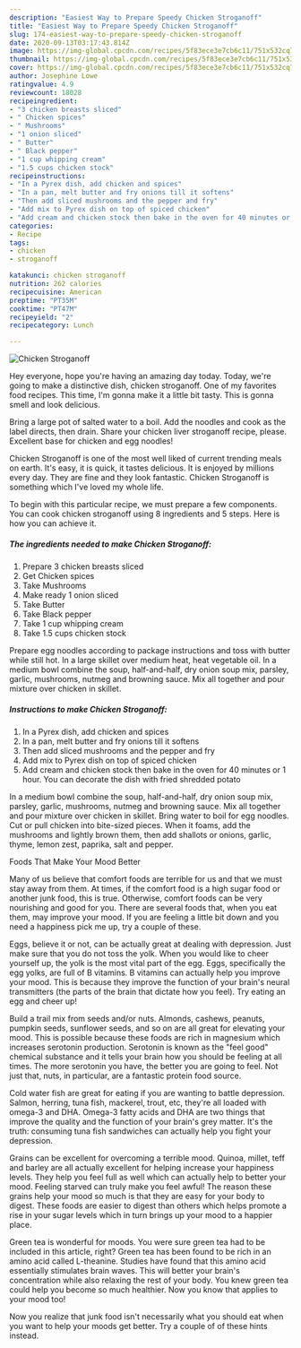 ```yaml
---
description: "Easiest Way to Prepare Speedy Chicken Stroganoff"
title: "Easiest Way to Prepare Speedy Chicken Stroganoff"
slug: 174-easiest-way-to-prepare-speedy-chicken-stroganoff
date: 2020-09-13T03:17:43.814Z
image: https://img-global.cpcdn.com/recipes/5f83ece3e7cb6c11/751x532cq70/chicken-stroganoff-recipe-main-photo.jpg
thumbnail: https://img-global.cpcdn.com/recipes/5f83ece3e7cb6c11/751x532cq70/chicken-stroganoff-recipe-main-photo.jpg
cover: https://img-global.cpcdn.com/recipes/5f83ece3e7cb6c11/751x532cq70/chicken-stroganoff-recipe-main-photo.jpg
author: Josephine Lowe
ratingvalue: 4.9
reviewcount: 18028
recipeingredient:
- "3 chicken breasts sliced"
- " Chicken spices"
- " Mushrooms"
- "1 onion sliced"
- " Butter"
- " Black pepper"
- "1 cup whipping cream"
- "1.5 cups chicken stock"
recipeinstructions:
- "In a Pyrex dish, add chicken and spices"
- "In a pan, melt butter and fry onions till it softens"
- "Then add sliced mushrooms and the pepper and fry"
- "Add mix to Pyrex dish on top of spiced chicken"
- "Add cream and chicken stock then bake in the oven for 40 minutes or 1 hour. You can decorate the dish with fried shredded potato"
categories:
- Recipe
tags:
- chicken
- stroganoff

katakunci: chicken stroganoff 
nutrition: 262 calories
recipecuisine: American
preptime: "PT35M"
cooktime: "PT47M"
recipeyield: "2"
recipecategory: Lunch

---
```



![Chicken Stroganoff](https://img-global.cpcdn.com/recipes/5f83ece3e7cb6c11/751x532cq70/chicken-stroganoff-recipe-main-photo.jpg)

Hey everyone, hope you're having an amazing day today. Today, we're going to make a distinctive dish, chicken stroganoff. One of my favorites food recipes. This time, I'm gonna make it a little bit tasty. This is gonna smell and look delicious.

Bring a large pot of salted water to a boil. Add the noodles and cook as the label directs, then drain. Share your chicken liver stroganoff recipe, please. Excellent base for chicken and egg noodles!

Chicken Stroganoff is one of the most well liked of current trending meals on earth. It's easy, it is quick, it tastes delicious. It is enjoyed by millions every day. They are fine and they look fantastic. Chicken Stroganoff is something which I've loved my whole life.


To begin with this particular recipe, we must prepare a few components. You can cook chicken stroganoff using 8 ingredients and 5 steps. Here is how you can achieve it.

<!--inarticleads1-->

##### The ingredients needed to make Chicken Stroganoff:

1. Prepare 3 chicken breasts sliced
1. Get  Chicken spices
1. Take  Mushrooms
1. Make ready 1 onion sliced
1. Take  Butter
1. Take  Black pepper
1. Take 1 cup whipping cream
1. Take 1.5 cups chicken stock


Prepare egg noodles according to package instructions and toss with butter while still hot. In a large skillet over medium heat, heat vegetable oil. In a medium bowl combine the soup, half-and-half, dry onion soup mix, parsley, garlic, mushrooms, nutmeg and browning sauce. Mix all together and pour mixture over chicken in skillet. 

<!--inarticleads2-->

##### Instructions to make Chicken Stroganoff:

1. In a Pyrex dish, add chicken and spices
1. In a pan, melt butter and fry onions till it softens
1. Then add sliced mushrooms and the pepper and fry
1. Add mix to Pyrex dish on top of spiced chicken
1. Add cream and chicken stock then bake in the oven for 40 minutes or 1 hour. You can decorate the dish with fried shredded potato


In a medium bowl combine the soup, half-and-half, dry onion soup mix, parsley, garlic, mushrooms, nutmeg and browning sauce. Mix all together and pour mixture over chicken in skillet. Bring water to boil for egg noodles. Cut or pull chicken into bite-sized pieces. When it foams, add the mushrooms and lightly brown them, then add shallots or onions, garlic, thyme, lemon zest, paprika, salt and pepper. 

Foods That Make Your Mood Better


Many of us believe that comfort foods are terrible for us and that we must stay away from them. At times, if the comfort food is a high sugar food or another junk food, this is true. Otherwise, comfort foods can be very nourishing and good for you. There are several foods that, when you eat them, may improve your mood. If you are feeling a little bit down and you need a happiness pick me up, try a couple of these.

Eggs, believe it or not, can be actually great at dealing with depression. Just make sure that you do not toss the yolk. When you would like to cheer yourself up, the yolk is the most vital part of the egg. Eggs, specifically the egg yolks, are full of B vitamins. B vitamins can actually help you improve your mood. This is because they improve the function of your brain's neural transmitters (the parts of the brain that dictate how you feel). Try eating an egg and cheer up!

Build a trail mix from seeds and/or nuts. Almonds, cashews, peanuts, pumpkin seeds, sunflower seeds, and so on are all great for elevating your mood. This is possible because these foods are rich in magnesium which increases serotonin production. Serotonin is known as the "feel good" chemical substance and it tells your brain how you should be feeling at all times. The more serotonin you have, the better you are going to feel. Not just that, nuts, in particular, are a fantastic protein food source.

Cold water fish are great for eating if you are wanting to battle depression. Salmon, herring, tuna fish, mackerel, trout, etc, they're all loaded with omega-3 and DHA. Omega-3 fatty acids and DHA are two things that improve the quality and the function of your brain's grey matter. It's the truth: consuming tuna fish sandwiches can actually help you fight your depression. 

Grains can be excellent for overcoming a terrible mood. Quinoa, millet, teff and barley are all actually excellent for helping increase your happiness levels. They help you feel full as well which can actually help to better your mood. Feeling starved can truly make you feel awful! The reason these grains help your mood so much is that they are easy for your body to digest. These foods are easier to digest than others which helps promote a rise in your sugar levels which in turn brings up your mood to a happier place.

Green tea is wonderful for moods. You were sure green tea had to be included in this article, right? Green tea has been found to be rich in an amino acid called L-theanine. Studies have found that this amino acid essentially stimulates brain waves. This will better your brain's concentration while also relaxing the rest of your body. You knew green tea could help you become so much healthier. Now you know that applies to your mood too!

Now you realize that junk food isn't necessarily what you should eat when you want to help your moods get better. Try  a  couple of  of  these  hints  instead.

